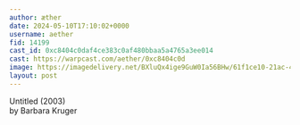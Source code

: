 ```yaml
---
author: æther
date: 2024-05-10T17:10:02+0000
username: aether
fid: 14199
cast_id: 0xc8404c0daf4ce383c0af480bbaa5a4765a3ee014
cast: https://warpcast.com/aether/0xc8404c0d
image: https://imagedelivery.net/BXluQx4ige9GuW0Ia56BHw/61f1ce10-21ac-4f06-e2b4-314f2c09d500/original
layout: post
---
```

Untitled (2003)   
by Barbara Kruger  

<img src='https://imagedelivery.net/BXluQx4ige9GuW0Ia56BHw/61f1ce10-21ac-4f06-e2b4-314f2c09d500/original' alt='' referrerpolicy='no-referrer'/>